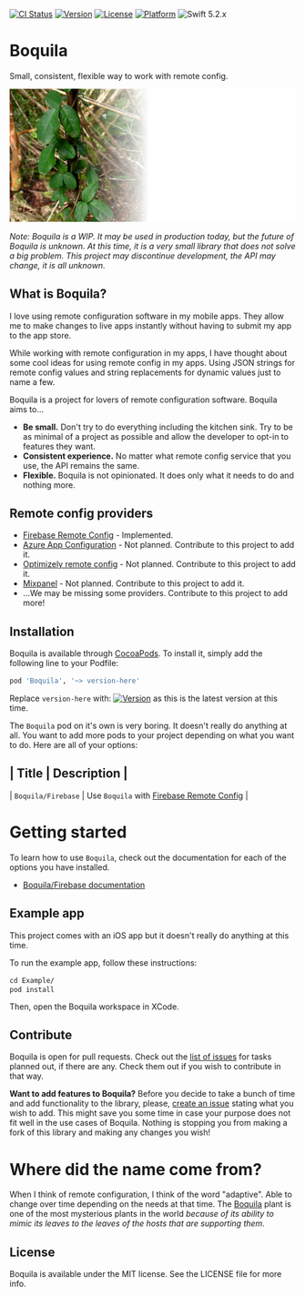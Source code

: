 [![CI Status](https://img.shields.io/travis/levibostian/Boquila-iOS.svg?style=flat)](https://travis-ci.org/levibostian/Boquila)
[![Version](https://img.shields.io/cocoapods/v/Boquila.svg?style=flat)](https://cocoapods.org/pods/Boquila)
[![License](https://img.shields.io/cocoapods/l/Boquila.svg?style=flat)](https://cocoapods.org/pods/Boquila)
[![Platform](https://img.shields.io/cocoapods/p/Boquila.svg?style=flat)](https://cocoapods.org/pods/Boquila)
![Swift 5.2.x](https://img.shields.io/badge/Swift-5.2.x-orange.svg)

# Boquila

Small, consistent, flexible way to work with remote config. 

![project logo](misc/logo.jpg)

*Note: Boquila is a WIP. It may be used in production today, but the future of Boquila is unknown. At this time, it is a very small library that does not solve a big problem. This project may discontinue development, the API may change, it is all unknown.*

## What is Boquila? 

I love using remote configuration software in my mobile apps. They allow me to make changes to live apps instantly without having to submit my app to the app store. 

While working with remote configuration in my apps, I have thought about some cool ideas for using remote config in my apps. Using JSON strings for remote config values and string replacements for dynamic values just to name a few. 

Boquila is a project for lovers of remote configuration software. Boquila aims to...
* **Be small.** Don't try to do everything including the kitchen sink. Try to be as minimal of a project as possible and allow the developer to opt-in to features they want. 
* **Consistent experience.** No matter what remote config service that you use, the API remains the same. 
* **Flexible.** Boquila is not opinionated. It does only what it needs to do and nothing more. 

## Remote config providers

* [Firebase Remote Config](https://firebase.google.com/docs/remote-config) - Implemented. 
* [Azure App Configuration](https://docs.microsoft.com/en-us/azure/azure-app-configuration/overview) - Not planned. Contribute to this project to add it. 
* [Optimizely remote config](https://blog.optimizely.com/2020/04/02/remote-configuration-mobile-apps/) - Not planned. Contribute to this project to add it. 
* [Mixpanel](https://mixpanel.com/) - Not planned. Contribute to this project to add it. 
* ...We may be missing some providers. Contribute to this project to add more!

## Installation

Boquila is available through [CocoaPods](https://cocoapods.org/pods/Boquila). To install it, simply add the following line to your Podfile:

```ruby
pod 'Boquila', '~> version-here'
```

Replace `version-here` with: [![Version](https://img.shields.io/cocoapods/v/Boquila.svg?style=flat)](https://cocoapods.org/pods/Boquila) as this is the latest version at this time.

The `Boquila` pod on it's own is very boring. It doesn't really do anything at all. You want to add more pods to your project depending on what you want to do. Here are all of your options:

| Title              | Description                                                                                 |
--------------------------------------------------------------------------------------------------------------------
| `Boquila/Firebase` | Use `Boquila` with [Firebase Remote Config](https://firebase.google.com/docs/remote-config) |

# Getting started 

To learn how to use `Boquila`, check out the documentation for each of the options you have installed. 

* [Boquila/Firebase documentation](Boquila/Firebase/README.md)

## Example app

This project comes with an iOS app but it doesn't really do anything at this time.

To run the example app, follow these instructions:
```
cd Example/
pod install
```
Then, open the Boquila workspace in XCode.  

## Contribute

Boquila is open for pull requests. Check out the [list of issues](https://github.com/levibostian/Boquila/issues) for tasks planned out, if there are any. Check them out if you wish to contribute in that way.

**Want to add features to Boquila?** Before you decide to take a bunch of time and add functionality to the library, please, [create an issue](https://github.com/levibostian/Boquila/issues/new) stating what you wish to add. This might save you some time in case your purpose does not fit well in the use cases of Boquila. Nothing is stopping you from making a fork of this library and making any changes you wish!

# Where did the name come from?

When I think of remote configuration, I think of the word "adaptive". Able to change over time depending on the needs at that time. The [Boquila](https://en.wikipedia.org/wiki/Boquila) plant is one of the most mysterious plants in the world *because of its ability to mimic its leaves to the leaves of the hosts that are supporting them*. 

## License

Boquila is available under the MIT license. See the LICENSE file for more info.
